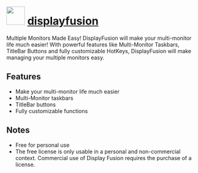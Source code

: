 # <img src="https://cdn.jsdelivr.net/gh/chocolatey-community/chocolatey-coreteampackages@f56efd049430c377faefa58416806532ec0461b9/icons/displayfusion.png" width="48" height="48"/> [displayfusion](https://chocolatey.org/packages/displayfusion)


Multiple Monitors Made Easy! DisplayFusion will make your multi-monitor life much easier! With powerful features like Multi-Monitor Taskbars, TitleBar Buttons and fully customizable HotKeys, DisplayFusion will make managing your multiple monitors easy.

## Features
- Make your multi-monitor life much easier
- Multi-Monitor taskbars
- TitleBar buttons
- Fully customizable functions

## Notes
- Free for personal use
- The free license is only usable in a personal and non-commercial context. Commercial use of Display Fusion requires the purchase of a license.

